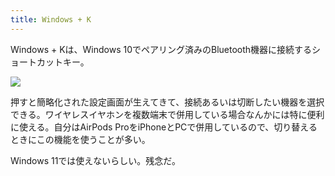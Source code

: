 ```yaml
---
title: Windows + K
---
```

Windows + Kは、Windows 10でペアリング済みのBluetooth機器に接続するショートカットキー。

![](https://lh3.googleusercontent.com/docs/ADP-6oFWclrm2DR6Yuv9AJ4Ouzjp93PjUlzadf7k_ewBBs7tWHpPMol5UYS_A0r6CerLx-0b_a4pwjtzE5vhbclQQ6QJaNzbTxir5TVm_3KShIY-_gp7SWCa3IwDNa_YYOsNtieQ0ENTNDjNaX8HyeEKpvDDBQky82o_4jyJuYaiuEy-KOLqPHnTnvTQxV2B9skTGynsqLF8QVSVyLDKZqBtUgtP9Ku7cHYVPeOQK0mQjJLVlo5nszE5GgpabceHoloIMyuYG5PILayZo0oN4bX0GwIF3p7kXPikKqSJtAVPVD_jsw70KQoKbzwJzdWM0Vl0W4qevXPpFJofBxAbQQcmuRg4e0cXDm7YfUqwqPAEZ3-znV6Uq_nb2EQx3mlB9DO4rRQoW1haQ6m7hcFvOht8yxXRsUrC6jk4mBYSKeIBXQOmbirUqRJnxwfzXmG_i7GrSgwTFBHenm4tmoJsYesrrsoha2Cx8k5sGyNv3Cckdmo2EWhshQaU6_s5TLaBskpVqc2VSnRvHNcQdw98Nl4IOV08qw6rFmx-WhUX-A6OlbTeRBAXGO7NNQmWm8VXuO6ALAf6jXzFkhbOqIPLJ56MkRhgKLMOJZuT0C3hfFr4J2vvbmWgY9g4D-6jQBGoHmex3DEO6lt_kDOZWXwdw1qDokF5ll7wYiPXr-iksDYxgIZgQSFoohO6M7rclKh8H_lVwUF-3HpaF8S2RowwSQDdAD1RaZLKcajfFgUz7xRn78W3bG3UnH1RNwiPM6r6vNefo2YPfPYZjqj9Winu1GibHmm2OSXO-Bt_zEvzozpYT388BGjSqrCe0dJWNRDXs5dGwtvR8Q4KH4Deje5wlTuC5Nk3ZHWoMj1oRnHowAA1xJ6_F46Z5kbZZFzTfIQk_bEwKIbaKtIHH-oox9yS27RnxMULFV4MydNXdeQuL_8Vf0F0wKm6iIjMIjkKpZpc1P48EDZXtCNgdPHd_aAnzH2yFSUKbjy2aCgjxQ9nR3AOq8PBQDYX8-KzQhDhwmfQ_GW7xpgZuuG0vhrzPOEwzNk0N6XULVi0WHjEqnPpQkCpOROl944zgfKSL_tHBsO8tLChumrhzwcQha95oSVE-a5tuGjtZIAr8dZl37vaw51S7C-Ly-9fUzp-G3DRUqdhxD3R6_Rh2FZZ0a9LeIsXXEc_UGjO6j_pJonIXcMLD4IuqreJ5YdTAi_2zzTtZ9S8_SRMrJy_m3yZmD0961hH60n89RsuugJqoRC7rRsOr4Ta_YKnkGOv)

押すと簡略化された設定画面が生えてきて、接続あるいは切断したい機器を選択できる。ワイヤレスイヤホンを複数端末で併用している場合なんかには特に便利に使える。自分はAirPods ProをiPhoneとPCで併用しているので、切り替えるときにこの機能を使うことが多い。

Windows 11では使えないらしい。残念だ。
